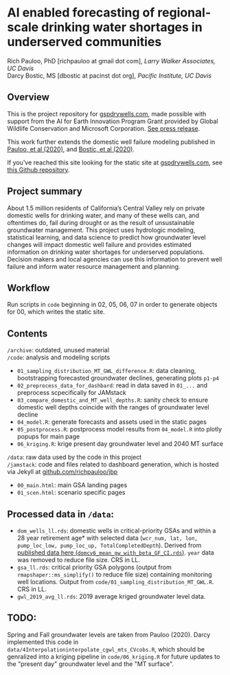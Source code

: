 # AI enabled forecasting of regional-scale drinking water shortages in underserved communities

Rich Pauloo, PhD [richpauloo at gmail dot com], *Larry Walker Associates, UC Davis*  
Darcy Bostic, MS [dbostic at pacinst dot org], *Pacific Institute, UC Davis*  


## Overview

This is the project repository for [gspdrywells.com](www.gspdrywells.com), made possible with support from the AI for Earth Innovation Program Grant provided by Global Wildlife Conservation and Microsoft Corporation. [See press release](https://www.globalwildlife.org/press/winners-of-ai-for-earth-innovation-grants-poised-to-address-urgent-environmental-challenges-with-creative-use-of-technology/).  

This work further extends the domestic well failure modeling published in [Pauloo, et al (2020)](https://iopscience.iop.org/article/10.1088/1748-9326/ab6f10), and [Bostic, et al (2020)](WF_report).  

If you've reached this site looking for the static site at [gspdrywells.com](gspdrywells.com), see [this Github repository](https://github.com/richpauloo/jbp).  


## Project summary

About 1.5 million residents of California’s Central Valley rely on private domestic wells for drinking water, and many of these wells can, and oftentimes do, fail during drought or as the result of unsustainable groundwater management. This project uses hydrologic modeling, statistical learning, and data science to predict how groundwater level changes will impact domestic well failure and provides estimated information on drinking water shortages for underserved populations. Decision makers and local agencies can use this information to prevent well failure and inform water resource management and planning.


## Workflow

Run scripts in `code` beginning in 02, 05, 06, 07 in order to generate objects for 00, which writes the static site.    


## Contents

`/archive`: outdated, unused material  
`/code`: analysis and modeling scripts  
* `01_sampling_distribution_MT_GWL_difference.R`: data cleaning, bootstrapping forecasted groundwater declines, generating plots `p1-p4`   
* `02_preprocess_data_for_dashbard`: read in data saved in `01_...` and preprocess scpecifically for JAMstack   
* `03_compare_domestic_and_MT_well_depths.R`: sanity check to ensure domestic well depths coincide with the ranges of groundwater level decline  
* `04_model.R`: generate forecasts and assets used in the static pages  
* `05_postprocess.R`: postprocess model results from `04_model.R` into plotly popups for main page  
* `06_kriging.R`: krige present day groundwater level and 2040 MT surface

`/data`: raw data used by the code in this project  
`/jamstack`: code and files related to dashboard generation, which is hosted via Jekyll at [github.com/richpauloo/jbp](github.com/richpauloo/jbp)  
* `00_main.html`: main GSA landing pages  
* `01_scen.html`: scenario specific pages  


## Processed data in `/data`:

* `dom_wells_ll.rds`: domestic wells in critical-priority GSAs and within a 28 year retirement age* with selected data (`wcr_num, lat, lon, pump_loc_low, pump_loc_up, TotalCompletedDepth`). Derived from [published data here (`domcv6_mean_gw_with_beta_GF_CI.rds`)](https://datadryad.org/stash/dataset/doi:10.25338/B8Q31D). `year` data was removed to reduce file size. CRS in LL.  
* `gsa_ll.rds`: critical priority GSA polygons (output from `rmapshaper::ms_simplify()` to reduce file size) containing monitoring well locations. Output from `code/01_sampling_distribution_MT_GWL.R`. CRS in LL.  
* `gwl_2019_avg_ll.rds`: 2019 average kriged groundwater level data.  

## TODO:

Spring and Fall groundwater levels are taken from Pauloo (2020). Darcy implemented this code in `data/4Interpolationinterpolate_cgwl_mts_CVcobs.R`, which should be genralized into a kriging pipeline in `code/06_kriging.R` for future updates to the "present day" groundwater level and the "MT surface".
